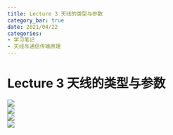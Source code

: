 ```yaml
---
title: Lecture 3 天线的类型与参数  
category_bar: true
date: 2021/04/22
categories: 
- 学习笔记
- 天线与通信传输原理
---
```

# Lecture 3 天线的类型与参数
![](https://cdn.jsdelivr.net/gh/l61012345/Pic/img/3E086B01F0FC442575E5C8E04AE35E39.png)  
![](https://cdn.jsdelivr.net/gh/l61012345/Pic/img/DDE797FAF6B2844E8DA657C1C6B20E7F.png)  
![](https://cdn.jsdelivr.net/gh/l61012345/Pic/img/CE32250C1D3A9273B71F7A64B61D83C0.png)  
![](https://cdn.jsdelivr.net/gh/l61012345/Pic/img/CE0A293BF2868A3247A2C2CE29E150C2.png)  
